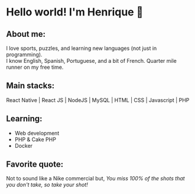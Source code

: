# Hello world! I'm Henrique 👋
## About me:
I love sports, puzzles, and learning new languages (not just in programming).  
I know English, Spanish, Portuguese, and a bit of French.
Quarter mile runner on my free time.

## Main stacks:
React Native | React JS | NodeJS | MySQL | HTML | CSS | Javascript | PHP

## Learning: 
- Web development
- PHP & Cake PHP
- Docker

## Favorite quote:
Not to sound like a Nike commercial but, 
*You miss 100% of the shots that you don't take, so take your shot!*

<!--
**henriqueTsugiyama/henriqueTsugiyama** is a ✨ _special_ ✨ repository because its `README.md` (this file) appears on your GitHub profile.

Here are some ideas to get you started:

- 🔭 I’m currently working on ...
- 🌱 I’m currently learning ...
- 👯 I’m looking to collaborate on ...
- 🤔 I’m looking for help with ...
- 💬 Ask me about ...
- 📫 How to reach me: ...
- 😄 Pronouns: ...
- ⚡ Fun fact: ...
-->
